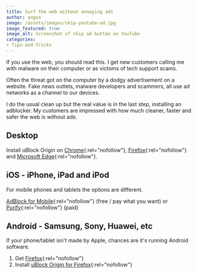 ```yaml
---
title: Surf the web without annoying ads
author: angus
image: /assets/images/skip-youtube-ad.jpg
image_featured: true
image_alt: Screenshot of skip ad button on YouTube
categories:
- Tips-and-Tricks
---
```

If you use the web, you should read this. I get new customers calling me with malware on their computer or as victoms of tech support scams.

Often the threat got on the computer by a dodgy advertisement on a website. Fake news outlets, malware developers and scammers, all use ad networks as a channel to our devices.

I do the usual clean up but the real value is in the last step, installing an adblocker. My customers are impressed with how much cleaner, faster and safer the web is without ads.

## Desktop

Install uBlock Origin on [Chrome](https://chrome.google.com/webstore/detail/ublock-origin/cjpalhdlnbpafiamejdnhcphjbkeiagm){:rel="nofollow"}, [Firefox](https://addons.mozilla.org/addon/ublock-origin/){:rel="nofollow"} and [Microsoft Edge](https://www.microsoft.com/store/p/app/9nblggh444l4){:rel="nofollow"}.

## iOS - iPhone, iPad and iPod
For mobile phones and tablets the options are different.

[AdBlock for Mobile](https://itunes.apple.com/au/app/adblock-for-mobile/id1036484810?mt=8){:rel="nofollow"} (free / pay what you want) or [Purify](https://itunes.apple.com/au/app/purify-block-ads-and-tracking-browse-in-peace/id1030156203?mt=8){:rel="nofollow"} (paid)

## Android - Samsung, Sony, Huawei, etc
If your phone/tablet isn't made by Apple, chances are it's running Android software.
1. Get [Firefox](https://play.google.com/store/apps/details?id=org.mozilla.firefox){:rel="nofollow"}
2. Install [uBlock Origin for Firefox](https://addons.mozilla.org/en-US/android/addon/ublock-origin/){:rel="nofollow"}
